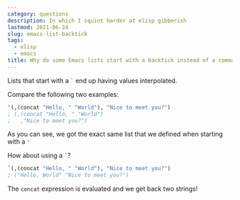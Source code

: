 ```yaml
---
category: questions
description: In which I squint harder at elisp gibberish
lastmod: 2021-06-24
slug: emacs-list-backtick
tags:
  - elisp
  - emacs
title: Why do some Emacs lists start with a backtick instead of a comma?
---
```

Lists that start with a `` ` `` end up having values interpolated.

Compare the following two examples:

```lisp
'(,(concat "Hello, " "World"), "Nice to meet you?")
; (,(concat "Hello, " "World")
;   ,"Nice to meet you?")
```

As you can see, we got the exact same list that we defined when starting with a `'`

How about using a `` ` ``?

```lisp
`(,(concat "Hello, " "World"), "Nice to meet you?")
; ("Hello, World" "Nice to meet you?")
```

The `concat` expression is evaluated and we get back two strings!
